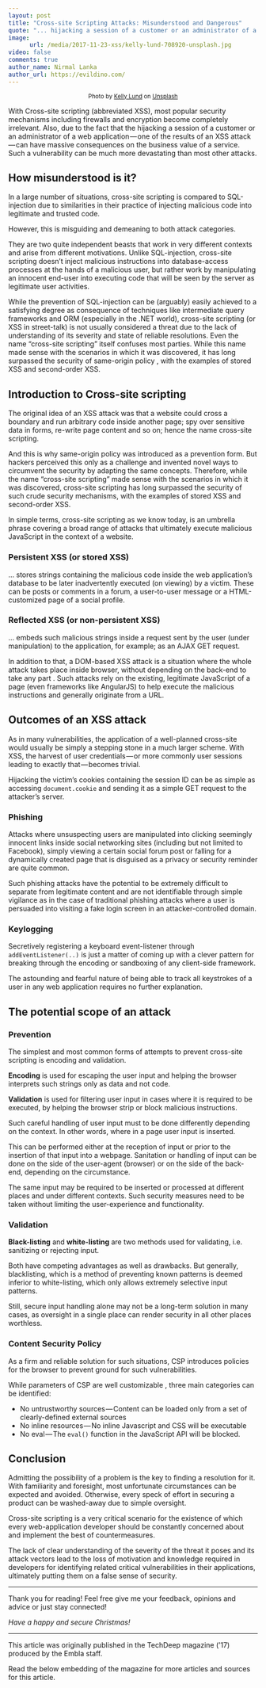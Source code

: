```yaml
---
layout: post
title: "Cross-site Scripting Attacks: Misunderstood and Dangerous"
quote: "... hijacking a session of a customer or an administrator of a web application — one of the results of an XSS attack — can have massive consequences on the business value of a service."
image:
      url: /media/2017-11-23-xss/kelly-lund-708920-unsplash.jpg
video: false
comments: true
author_name: Nirmal Lanka
author_url: https://evildino.com/
---
```


<p>
	<small class="_1l8RX _1ByhS"><center>Photo by <a href="https://unsplash.com/photos/PEdz8Xk1LCk?utm_source=unsplash&amp;utm_medium=referral&amp;utm_content=creditCopyText">Kelly Lund</a> on <a href="/search/photos/innocent-wolf?utm_source=unsplash&amp;utm_medium=referral&amp;utm_content=creditCopyText">Unsplash</a></center></small>
</p>

With Cross-site scripting (abbreviated XSS), most popular security mechanisms including firewalls and encryption become completely irrelevant. Also, due to the fact that the hijacking a session of a customer or an administrator of a web application — one of the results of an XSS attack — can have massive consequences on the business value of a service. Such a vulnerability can be much more devastating than most other attacks.

## How misunderstood is it?

In a large number of situations, cross-site scripting is compared to SQL-injection due to similarities in their practice of injecting malicious code into legitimate and trusted code.

However, this is misguiding and demeaning to both attack categories.

They are two quite independent beasts that work in very different contexts and arise from different motivations. Unlike SQL-injection, cross-site scripting doesn’t inject malicious instructions into database-access processes at the hands of a malicious user, but rather work by manipulating an innocent end-user into executing code that will be seen by the server as legitimate user activities.

While the prevention of SQL-injection can be (arguably) easily achieved to a satisfying degree as consequence of techniques like intermediate query frameworks and ORM (especially in the .NET world), cross-site scripting (or XSS in street-talk) is not usually considered a threat due to the lack of understanding of its severity and state of reliable resolutions. Even the name “cross-site scripting” itself confuses most parties. While this name made sense with the scenarios in which it was discovered, it has long surpassed the security of same-origin policy , with the examples of stored XSS and second-order XSS.

## Introduction to Cross-site scripting

The original idea of an XSS attack was that a website could cross a boundary and run arbitrary code inside another page; spy over sensitive data in forms, re-write page content and so on; hence the name cross-site scripting.

And this is why same-origin policy was introduced as a prevention form. But hackers perceived this only as a challenge and invented novel ways to circumvent the security by adapting the same concepts. Therefore, while the name “cross-site scripting” made sense with the scenarios in which it was discovered, cross-site scripting has long surpassed the security of such crude security mechanisms, with the examples of stored XSS and second-order XSS.

In simple terms, cross-site scripting as we know today, is an umbrella phrase covering a broad range of attacks that ultimately execute malicious JavaScript in the context of a website.

### Persistent XSS (or stored XSS)

… stores strings containing the malicious code inside the web application’s database to be later inadvertently executed (on viewing) by a victim. These can be posts or comments in a forum, a user-to-user message or a HTML-customized page of a social profile.

### Reflected XSS (or non-persistent XSS)

… embeds such malicious strings inside a request sent by the user (under manipulation) to the application, for example; as an AJAX GET request.

In addition to that, a DOM-based XSS attack is a situation where the whole attack takes place inside browser, without depending on the back-end to take any part . Such attacks rely on the existing, legitimate JavaScript of a page (even frameworks like AngularJS) to help execute the malicious instructions and generally originate from a URL.

## Outcomes of an XSS attack

As in many vulnerabilities, the application of a well-planned cross-site would usually be simply a stepping stone in a much larger scheme. With XSS, the harvest of user credentials — or more commonly user sessions leading to exactly that — becomes trivial.

Hijacking the victim’s cookies containing the session ID can be as simple as accessing `document.cookie` and sending it as a simple GET request to the attacker’s server.

### Phishing

Attacks where unsuspecting users are manipulated into clicking seemingly innocent links inside social networking sites (including but not limited to Facebook), simply viewing a certain social forum post or falling for a dynamically created page that is disguised as a privacy or security reminder are quite common.

Such phishing attacks have the potential to be extremely difficult to separate from legitimate content and are not identifiable through simple vigilance as in the case of traditional phishing attacks where a user is persuaded into visiting a fake login screen in an attacker-controlled domain.

### Keylogging

Secretively registering a keyboard event-listener through `addEventListener(..)` is just a matter of coming up with a clever pattern for breaking through the encoding or sandboxing of any client-side framework.

The astounding and fearful nature of being able to track all keystrokes of a user in any web application requires no further explanation.

## The potential scope of an attack

### Prevention

The simplest and most common forms of attempts to prevent cross-site scripting is encoding and validation.

**Encoding** is used for escaping the user input and helping the browser interprets such strings only as data and not code.

**Validation** is used for filtering user input in cases where it is required to be executed, by helping the browser strip or block malicious instructions.

Such careful handling of user input must to be done differently depending on the context. In other words, where in a page user input is inserted.

This can be performed either at the reception of input or prior to the insertion of that input into a webpage. Sanitation or handling of input can be done on the side of the user-agent (browser) or on the side of the back-end, depending on the circumstance.

The same input may be required to be inserted or processed at different places and under different contexts. Such security measures need to be taken without limiting the user-experience and functionality.

### Validation

**Black-listing** and **white-listing** are two methods used for validating, i.e. sanitizing or rejecting input.

Both have competing advantages as well as drawbacks. But generally, blacklisting, which is a method of preventing known patterns is deemed inferior to white-listing, which only allows extremely selective input patterns.

Still, secure input handling alone may not be a long-term solution in many cases, as oversight in a single place can render security in all other places worthless.

### Content Security Policy

As a firm and reliable solution for such situations, CSP introduces policies for the browser to prevent ground for such vulnerabilities.

While parameters of CSP are well customizable , three main categories can be identified:

- No untrustworthy sources — Content can be loaded only from a set of clearly-defined external sources
- No inline resources — No inline Javascript and CSS will be executable
- No eval — The `eval()` function in the JavaScript API will be blocked.

## Conclusion

Admitting the possibility of a problem is the key to finding a resolution for it. With familiarity and foresight, most unfortunate circumstances can be expected and avoided. Otherwise, every speck of effort in securing a product can be washed-away due to simple oversight.

Cross-site scripting is a very critical scenario for the existence of which every web-application developer should be constantly concerned about and implement the best of countermeasures.

The lack of clear understanding of the severity of the threat it poses and its attack vectors lead to the loss of motivation and knowledge required in developers for identifying related critical vulnerabilities in their applications, ultimately putting them on a false sense of security.

---

Thank you for reading! Feel free give me your feedback, opinions and advice or just stay connected!

*Have a happy and secure Christmas!*

---

This article was originally published in the TechDeep magazine (’17) produced by the Embla staff.

Read the below embedding of the magazine for more articles and sources for this article.

<pdf></pdf>

<!-- insert just before the closing body tag </body> -->
<script src='https://cdnjs.cloudflare.com/ajax/libs/pdfobject/2.1.0/pdfobject.min.js'></script>
<script>
//Be sure your document contains an element with the CSS selector "pdf"
var options = {
   pdfOpenParams: { toolbar: '1' }
};

PDFObject.embed("http://www.embla.asia/v2/en/embla magazine.pdf", "pdf", options);
</script>